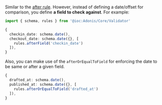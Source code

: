 Similar to the [after rule](./after.md). However, instead of defining a date/offset for comparison, you define **a field to check against**. For example:

```ts
import { schema, rules } from '@ioc:Adonis/Core/Validator'

{
  checkin_date: schema.date(),
  checkout_date: schema.date({}, [
    rules.afterField('checkin_date')
  ]),
}
```

Also, you can make use of the `afterOrEqualToField` for enforcing the date to be same or after a given field.

```ts
{
  drafted_at: schema.date(),
  published_at: schema.date({}, [
    rules.afterOrEqualToField('drafted_at')
  ]),
}
```
